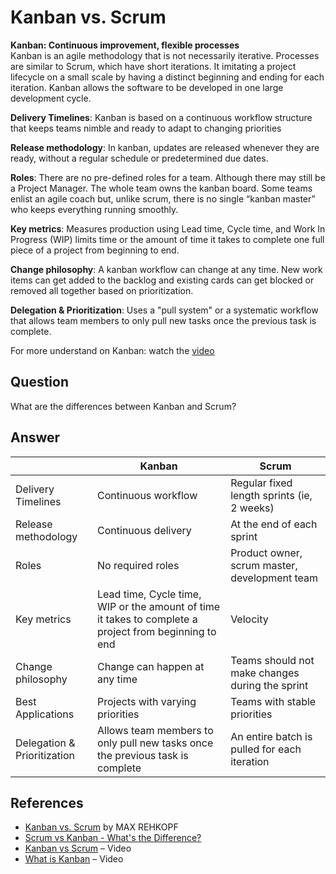 Kanban vs. Scrum
===
**Kanban: Continuous improvement, flexible processes** <br />
Kanban is an agile methodology that is not necessarily iterative. Processes are similar to Scrum, which have short iterations. It imitating a project lifecycle on a small scale by having a distinct beginning and ending for each iteration. Kanban allows the software to be developed in one large development cycle.

**Delivery Timelines**: Kanban is based on a continuous workflow structure that keeps teams nimble and ready to adapt to changing priorities

**Release methodology**: In kanban, updates are released whenever they are ready, without a regular schedule or predetermined due dates.

**Roles**: There are no pre-defined roles for a team. Although there may still be a Project Manager. The whole team owns the kanban board. Some teams enlist an agile coach but, unlike scrum, there is no single “kanban master” who keeps everything running smoothly.

**Key metrics**: Measures production using Lead time, Cycle time, and Work In Progress (WIP) limits time or the amount of time it takes to complete one full piece of a project from beginning to end.

**Change philosophy**: A kanban workflow can change at any time. New work items can get added to the backlog and existing cards can get blocked or removed all together based on prioritization.

**Delegation & Prioritization**: Uses a "pull system" or a systematic workflow that allows team members to only pull new tasks once the previous task is complete.

For more understand on Kanban: watch the [video](https://www.youtube.com/watch?v=R8dYLbJiTUE)

Question
---
What are the differences between Kanban and Scrum?

Answer
---
|                           |Kanban                          |Scrum                                          |
|---------------------------|--------------------------------|-----------------------------------------------|
|Delivery Timelines         |Continuous workflow             |Regular fixed length sprints (ie, 2 weeks)     |
|Release methodology        |Continuous delivery             |At the end of each sprint                      |
|Roles                      |No required roles               |Product owner, scrum master, development team  |
|Key metrics                |Lead time, Cycle time, WIP or the amount of time it takes to complete a project from beginning to end      |Velocity                                       |
|Change philosophy          |Change can happen at any time   |Teams should not make changes during the sprint|
|Best Applications          |Projects with varying priorities|Teams with stable priorities                   |
|Delegation & Prioritization|Allows team members to only pull new tasks once the previous task is complete|An entire batch is pulled for each iteration|

References
---
- [Kanban vs. Scrum](https://www.atlassian.com/agile/kanban/kanban-vs-scrum) by MAX REHKOPF
- [Scrum vs Kanban - What's the Difference?](https://www.youtube.com/watch?v=rIaz-l1Kf8w&feature=youtu.be)
- [Kanban vs Scrum](https://leankit.com/learn/kanban/kanban-vs-scrum/) – Video
- [What is Kanban](https://www.youtube.com/watch?v=R8dYLbJiTUE) – Video